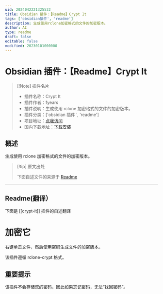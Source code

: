 ```yaml
---
uid: 2024042221325532
title: Obsidian 插件：【Readme】Crypt It
tags: ['obsidian插件', 'readme']
description: 生成使用rclone加密格式的文件的加密版本。
author: AI
type: readme
draft: false
editable: false
modified: 20230101000000
---
```


# Obsidian 插件：【Readme】Crypt It

> [!Note] 插件名片
> - 插件名称：Crypt It
> - 插件作者：fyears
> - 插件说明：生成使用 rclone 加密格式的文件的加密版本。
> - 插件分类：['obsidian 插件 ', 'readme']
> - 项目地址：[点我访问](https://github.com/remotely-save/crypt-it)
> - 国内下载地址：[下载安装](https://pkmer.cn/products/plugin/pluginMarket/?crypt-it)

## 概述

生成使用 rclone 加密格式的文件的加密版本。

> [!tip] 原文出处
>
>下面自述文件的来源于 [Readme](https://ghproxy.net/https://raw.githubusercontent.com/remotely-save/crypt-it/main/README.md)

---

## Readme(翻译）

下面是 [[crypt-it]] 插件的自述翻译

# 加密它

右键单击文件，然后使用密码生成文件的加密版本。

该插件遵循 rclone-crypt 格式。

## 重要提示

该插件不会存储您的密码，因此如果忘记密码，无法“找回密码”。
